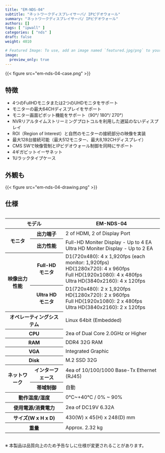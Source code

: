 ```yaml
---
title: "EM-NDS-04"
subtitle: "ネットワークディスプレイサーバ/ IPビデオウォール"
summary: "ネットワークディスプレイサーバ/ IPビデオウォール"
authors: []
tags: [ "ipwall" ]
categories: [ "nds" ]
draft: false
weight: 4010

# Featured Image: To use, add an image named `featured.jpg/png` to your page's folder.
image:
  preview_only: true
---
```


<div class="container">
<div class="row justify-content-center">
<div class="col-sm-6">

{{< figure src="em-nds-04-case.png" >}}

</div>
</div>
</div>

## 特徴

- 4つのFullHDモニタまたは2つのUHDモニタをサポート
- モニターの最大64CHディスプレイをサポート
- モニター画面ピボット機能をサポート（90°/ 180°/ 270°）
- NVRリアルタイムストリーミングプロトコルを利用した遅延のないディスプレイ
- ROI（Region of Interest）と自然のモニターの接続部分の映像を実装
- 最大128台接続可能（最大512モニター、最大8,192CHディスプレイ）
- CMS SWで映像管制とIPビデオウォール制御を同時にサポート
- 4ギガビットイーサネット
- 1Uラックタイプケース

## 外観も

{{< figure src="em-nds-04-drawing.png" >}}

## 仕様

<div style="overflow-x: auto">
<table class="spec">
<thead>
<tr>
<th colspan="2">モデル</th>
<th>EM-NDS-04</th>
</tr>
</thead>
<tbody>
<tr>
<th rowspan="2">モニタ</th>
<th>出力端子</th>
<td>2 of HDMI, 2 of Display Port</td>
</tr>
<tr>
<th>出力性能</th>
<td>Full-HD Moniter Display - Up to 4 EA<br>Ultra HD Moniter Display - Up to 2 EA</td>
</tr>
<tr>
<th rowspan="2">映像出力<br>性能</th>
<th>Full-HD<br>モニタ</th>
<td>D1(720x480): 4 x 1,920fps (each monitor: 1,920fps)<br>
    HD(1280x720): 4 x 960fps<br>
    Full HD(1920x1080): 4 x 480fps<br>
    Ultra HD(3840x2160): 4 x 120fps</td>
</tr>
<tr>
<th>Ultra HD<br>モニタ</th>
<td>D1(720x480): 2 x 1,920fps<br>
    HD(1280x720): 2 x 960fps<br>
    Full HD(1920x1080): 2 x 480fps<br>
    Ultra HD(3840x2160): 2 x 120fps</td>
</tr>
<tr>
<th colspan="2">オペレーティングシステム</th>
<td>Linux 64bit (Embedded)</td>
</tr>
<tr>
<th colspan="2">CPU</th>
<td>2ea of Dual Core 2.0GHz or Higher</td>
</tr>
<tr>
<th colspan="2">RAM</th>
<td>DDR4 32G RAM</td>
</tr>
<tr>
<th colspan="2">VGA</th>
<td>Integrated Graphic</td>
</tr>
<tr>
<th colspan="2">Disk</th>
<td>M.2 SSD 32G</td>
</tr>
<tr>
<th rowspan="2">ネットワーク</th>
<th>インターフェース</th>
<td>4ea of 10/100/1000 Base-Tx Ethernet (RJ45)</td>
</tr>
<tr>
<th>帯域制御</th>
<td>自動</td>
</tr>
<tr>
<th colspan="2">動作温度/湿度</th>
<td>0℃~+40℃ / 0% ~ 90%</td>
</tr>
<tr>
<th colspan="2">使用電源/消費電力</th>
<td>2ea of DC19V 6.32A</td>
</tr>
<tr>
<th colspan="2">サイズ(W x H x D)</th>
<td>430(W) x 45(H) x 248(D) mm</td>
</tr>
<tr>
<th colspan="2">重量</th>
<td>Approx. 2.32 kg</td>
</tr>
</tbody>
</table>
</div>

※ 本製品は品質向上のため予告なしに仕様が変更されることがあります。
